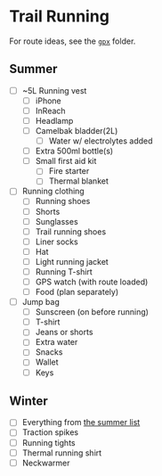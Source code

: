 # Trail Running

For route ideas, see the [`gpx`](../gpx/trail-running) folder.

## Summer

- [ ] ~5L Running vest
  - [ ] iPhone
  - [ ] InReach
  - [ ] Headlamp
  - [ ] Camelbak bladder(2L)
    - [ ] Water w/ electrolytes added
  - [ ] Extra 500ml bottle(s)
  - [ ] Small first aid kit
    - [ ] Fire starter
    - [ ] Thermal blanket

- [ ] Running clothing
  - [ ] Running shoes
  - [ ] Shorts
  - [ ] Sunglasses
  - [ ] Trail running shoes
  - [ ] Liner socks
  - [ ] Hat
  - [ ] Light running jacket
  - [ ] Running T-shirt
  - [ ] GPS watch (with route loaded)
  - [ ] Food (plan separately)

- [ ] Jump bag
  - [ ] Sunscreen (on before running)
  - [ ] T-shirt
  - [ ] Jeans or shorts
  - [ ] Extra water
  - [ ] Snacks
  - [ ] Wallet
  - [ ] Keys

## Winter

- [ ] Everything from [the summer list](#summer)
- [ ] Traction spikes
- [ ] Running tights
- [ ] Thermal running shirt
- [ ] Neckwarmer
